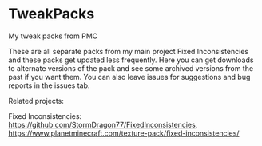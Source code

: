 # TweakPacks
My tweak packs from PMC

These are all separate packs from my main project Fixed Inconsistencies and these packs get updated less frequently. Here you can get downloads to alternate versions of the pack and see some archived versions from the past if you want them. You can also leave issues for suggestions and bug reports in the issues tab.

Related projects: 

  Fixed Inconsistencies: https://github.com/StormDragon77/FixedInconsistencies, https://www.planetminecraft.com/texture-pack/fixed-inconsistencies/
